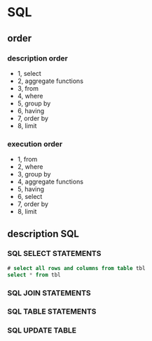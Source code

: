 # SQL
## order

### description order
- 1, select
- 2, aggregate functions
- 3, from
- 4, where
- 5, group by
- 6, having
- 7, order by
- 8, limit

### execution order
- 1, from
- 2, where
- 3, group by
- 4, aggregate functions
- 5, having
- 6, select
- 7, order by
- 8, limit


## description SQL

### SQL SELECT STATEMENTS

```sql
# select all rows and columns from table tbl 
select * from tbl
```

### SQL JOIN STATEMENTS

### SQL TABLE STATEMENTS

### SQL UPDATE TABLE 
